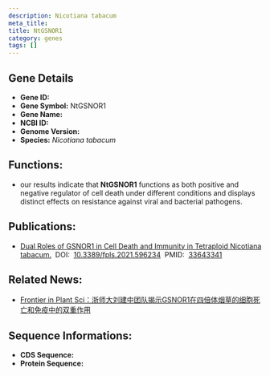 ```yaml
---
description: Nicotiana tabacum
meta_title:
title: NtGSNOR1
category: genes
tags: []
---
```


## Gene Details
- **Gene ID:**	[]()
- **Gene Symbol:** NtGSNOR1
- **Gene Name:** 
- **NCBI ID:** [](https://www.ncbi.nlm.nih.gov/gene/?term=)
- **Genome Version:** []()
- **Species:** *Nicotiana tabacum*

## Functions:
   - our results indicate that **NtGSNOR1** functions as both positive and negative regulator of cell death under different conditions and displays distinct effects on resistance against viral and bacterial pathogens.

## Publications:
   - [Dual Roles of GSNOR1 in Cell Death and Immunity in Tetraploid Nicotiana tabacum.]( https://www.frontiersin.org/articles/10.3389/fpls.2021.596234/full)&nbsp;&nbsp;DOI:&nbsp;&nbsp;[10.3389/fpls.2021.596234](https://www.frontiersin.org/articles/10.3389/fpls.2021.596234/full)&nbsp;&nbsp;PMID:&nbsp;&nbsp;[33643341](https://pubmed.ncbi.nlm.nih.gov/33643341/)

## Related News:
   - [Frontier in Plant Sci：浙师大刘建中团队揭示GSNOR1在四倍体烟草的细胞死亡和免疫中的双重作用](https://mp.weixin.qq.com/s?__biz=Mzg3MDEwNDEyMg==&mid=2247505216&idx=7&sn=dd92e4655d916c91dcababb5f9ddde19&chksm=ce907815f9e7f103994fe241822e02e7f1fee5879a3615d97e54d98403fdfa47d4bf098c946e&scene=27#wechat_redirect)

## Sequence Informations:
- **CDS Sequence:**
- **Protein Sequence:**
